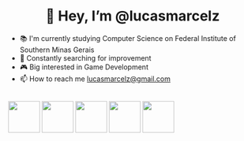 <h1 align="center">👋 Hey, I’m @lucasmarcelz</h1>

- 📚 I'm currently studying Computer Science on Federal Institute of Southern Minas Gerais
- 🌱 Constantly searching for improvement
- 🎮 Big interested in Game Development
- 📫 How to reach me lucasmarcelz@gmail.com


<div style="display: inline_block"><br>
<img src="https://user-images.githubusercontent.com/75823301/137562972-52d4da52-06ca-4dde-9860-eb63f886a5f8.png" align="center" height="64" width="64" >
<img src="https://user-images.githubusercontent.com/75823301/137563244-0cdaebe3-ccf8-463f-bd6f-cef880d63efa.png" align="center" height="64" width="64" >
<img src="https://user-images.githubusercontent.com/75823301/137563269-c0b7dbb7-8e82-4bd1-a188-b524af837d23.png" align="center" height="64" width="64" >
<img src="https://user-images.githubusercontent.com/75823301/137563458-368ddad1-d2a9-4a10-b999-15f00be07732.png" align="center" height="64" width="64" >
<img src="https://user-images.githubusercontent.com/75823301/137563346-3249a983-814d-4c69-9984-97ad920d8a20.png" align="center" height="64" width="64" >
</div>




<!---
lucasmarcelz/lucasmarcelz is a ✨ special ✨ repository because its `README.md` (this file) appears on your GitHub profile.
You can click the Preview link to take a look at your changes.
--->
